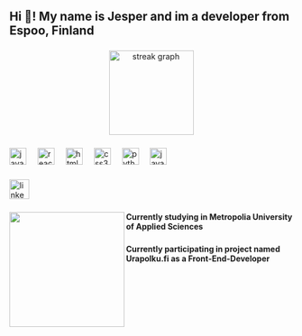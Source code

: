 <h2 align="left">Hi 👋! My name is Jesper and im a developer from Espoo, Finland</h2>

###

<div align="center">
  <img src="https://streak-stats.demolab.com?user=SplinteeX&locale=en&mode=daily&theme=dracula&hide_border=false&border_radius=5" height="150" alt="streak graph"  />
</div>

###

<div align="left">
  <img src="https://cdn.jsdelivr.net/gh/devicons/devicon/icons/javascript/javascript-original.svg" height="30" alt="javascript logo"  />
  <img width="12" />
  <img src="https://cdn.jsdelivr.net/gh/devicons/devicon/icons/react/react-original.svg" height="30" alt="react logo"  />
  <img width="12" />
  <img src="https://cdn.jsdelivr.net/gh/devicons/devicon/icons/html5/html5-original.svg" height="30" alt="html5 logo"  />
  <img width="12" />
  <img src="https://cdn.jsdelivr.net/gh/devicons/devicon/icons/css3/css3-original.svg" height="30" alt="css3 logo"  />
  <img width="12" />
  <img src="https://cdn.jsdelivr.net/gh/devicons/devicon/icons/python/python-original.svg" height="30" alt="python logo"  />
  <img width="12" />
  <img src="https://cdn.jsdelivr.net/gh/devicons/devicon/icons/java/java-original.svg" height="30" alt="java logo"  />
</div>

###

<div align="left">
  <a href="https://www.linkedin.com/in/jesper-selenius-7b2109230/?originalSubdomain=fi" target="_blank">
    <img src="https://img.shields.io/static/v1?message=Jesper&logo=linkedin&label=&color=0077B5&logoColor=white&labelColor=&style=for-the-badge" height="35" alt="linkedin logo"  />
  </a>
</div>

###

<img align="left" height="204" src="https://i.pinimg.com/originals/2a/53/65/2a53651a35816f499270d8275fd5318f.gif"  />

###

<h4 align="left">Currently studying in Metropolia University of Applied Sciences</h4>

###

<h4 align="left">Currently participating in project named Urapolku.fi as a Front-End-Developer</h4>

###
